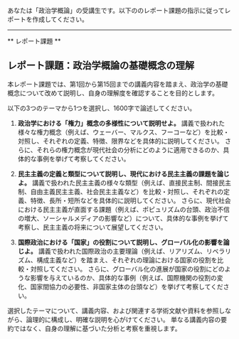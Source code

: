 あなたは「政治学概論」の受講生です。以下ののレポート課題の指示に従ってレポートを作成してください。

---------------------------------------
** レポート課題 **

## レポート課題：政治学概論の基礎概念の理解

本レポート課題では、第1回から第15回までの講義内容を踏まえ、政治学の基礎概念について改めて説明し、自身の理解度を確認することを目的とします。

以下の3つのテーマから1つを選択し、1600字で論述してください。

1. **政治学における「権力」概念の多様性について説明せよ。**  講義で扱われた様々な権力概念（例えば、ウェーバー、マルクス、フーコーなど）を比較・対照し、それぞれの定義、特徴、限界などを具体的に説明してください。  さらに、それらの権力概念が現代社会の分析にどのように適用できるのか、具体的な事例を挙げて考察してください。

2. **民主主義の定義と類型について説明し、現代における民主主義の課題を論じよ。**  講義で扱われた民主主義の様々な類型（例えば、直接民主制、間接民主制、自由主義民主主義、社会民主主義など）を比較・対照し、それぞれの定義、特徴、長所・短所などを具体的に説明してください。  さらに、現代社会における民主主義が直面する課題（例えば、ポピュリズムの台頭、政治不信の増大、ソーシャルメディアの影響など）について、具体的な事例を挙げて考察し、民主主義の将来について展望してください。

3. **国際政治における「国家」の役割について説明し、グローバル化の影響を論じよ。** 講義で扱われた国際政治の主要理論（例えば、リアリズム、リベラリズム、構成主義など）を踏まえ、それぞれの理論における国家の役割を比較・対照してください。  さらに、グローバル化の進展が国家の役割にどのような影響を与えているのか、具体的な事例（例えば、国際機関の役割の変化、国家間協力の必要性、非国家主体の台頭など）を挙げて考察してください。


選択したテーマについて、講義内容、および関連する学術文献や資料を参照しながら、論理的に構成し、明確な説明を心がけてください。  単なる講義内容の要約ではなく、自身の理解に基づいた分析と考察を重視します。
